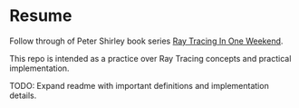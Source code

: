 # Resume

Follow through of Peter Shirley book series [Ray Tracing In One Weekend](https://raytracing.github.io/books/RayTracingInOneWeekend.html#overview).

This repo is intended as a practice over Ray Tracing concepts and practical implementation.

TODO: Expand readme with important definitions and implementation details.